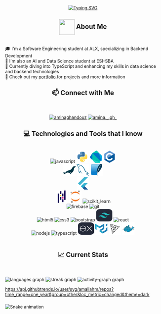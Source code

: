 <div align="center">
  <a href="https://git.io/typing-svg">
    <img src="https://readme-typing-svg.demolab.com?font=Courier+Prime&pause=1000&width=435&lines=amina+ghandouz;Software+Engineering;AI+%26+Data+Science+Student++" alt="Typing SVG" />
  </a>
</div>

<div align="center">
  
## <img align="center" src = "https://user-images.githubusercontent.com/63050133/156777293-72a6e681-2582-4a9d-ad92-09d1181d47c7.gif" width = 50px height=50px> About Me

</br>

<div align="left">
🎓 I'm a Software Engineering student at ALX, specializing in Backend Development  
<br />
🤖 I'm also an AI and Data Science student at ESI-SBA  
<br />
🌱 Currently diving into TypeScript and enhancing my skills in data science and backend technologies  
<br />
💼 Check out my <a href="https://aminaghandouz.vercel.app" target="blank">
    <bold> portfolio</bold>
  </a> for projects and more information
</div>

</div>

<div align="center">
  
## :mailbox: Connect with Me</br>

</div>

<br />

<p align="center">
  <a href="https://www.linkedin.com/in/aminaghandouz/" target="blank">
    <img align="center" src="https://raw.githubusercontent.com/rahuldkjain/github-profile-readme-generator/master/src/images/icons/Social/linked-in-alt.svg" alt="aminaghandouz" height="30" width="40" />
  </a>
  <a href="https://instagram.com/amina._.gh_" target="blank">
    <img align="center" src="https://raw.githubusercontent.com/rahuldkjain/github-profile-readme-generator/master/src/images/icons/Social/instagram.svg" alt="amina._.gh_" height="30" width="40" />
  </a>
</p>

<div align="center">

## :computer: Technologies and Tools that I know
  
<br />

<img src="https://cdn.jsdelivr.net/gh/devicons/devicon/icons/javascript/javascript-original.svg" height="40" width="52" alt="javascript"  />
<img margin="10px" height="40" src="https://raw.githubusercontent.com/devicons/devicon/master/icons/python/python-original.svg" alt="python"/>
<img margin="10px" height="40" src="https://raw.githubusercontent.com/devicons/devicon/master/icons/dart/dart-original.svg" alt="dart"/>
<img margin="10px" height="40" src="https://raw.githubusercontent.com/devicons/devicon/master/icons/c/c-original.svg" alt="c"/>

<br />

<img margin="10px" height="40" src="https://raw.githubusercontent.com/devicons/devicon/master/icons/mariadb/mariadb-original.svg" alt="mariadb"/>
<img margin="10px" height="40" src="https://raw.githubusercontent.com/devicons/devicon/master/icons/mysql/mysql-original.svg" alt="mysql"/>
<img margin="10px" height="40" src="https://raw.githubusercontent.com/devicons/devicon/master/icons/sqlite/sqlite-original.svg" alt="sqlite"/>

<br />

<img margin="10px" height="40" src="https://raw.githubusercontent.com/devicons/devicon/master/icons/flutter/flutter-original.svg" alt="flutter"/>

<br />

<img margin="10px" height="40" src="https://raw.githubusercontent.com/devicons/devicon/2ae2a900d2f041da66e950e4d48052658d850630/icons/pandas/pandas-original.svg" alt="pandas"/>
<img margin="10px" height="40" src="https://raw.githubusercontent.com/devicons/devicon/2ae2a900d2f041da66e950e4d48052658d850630/icons/jupyter/jupyter-original.svg" alt="jupyter"/>
<img margin="10px" height="40" src="https://upload.wikimedia.org/wikipedia/commons/0/05/Scikit_learn_logo_small.svg" alt="scikit_learn"/>

<br />

<img src="https://cdn.jsdelivr.net/gh/devicons/devicon/icons/firebase/firebase-plain.svg" height="40" width="52" alt="firebase"/>
<img src="https://cdn.jsdelivr.net/gh/devicons/devicon/icons/git/git-original.svg" height="40" width="52" alt="git"  />

<br />

<img src="https://cdn.jsdelivr.net/gh/devicons/devicon/icons/html5/html5-original.svg" height="40" width="52" alt="html5"  />
<img src="https://cdn.jsdelivr.net/gh/devicons/devicon/icons/css3/css3-original.svg" height="40" width="52" alt="css3"  />
<img src="https://cdn.jsdelivr.net/gh/devicons/devicon/icons/bootstrap/bootstrap-original.svg" height="40" width="52" alt="bootstrap"  />
<img src="https://raw.githubusercontent.com/tandpfun/skill-icons/main/icons/TailwindCSS-Dark.svg" height="40" width="52" alt="tailwindcss"  />
<img src="https://cdn.jsdelivr.net/gh/devicons/devicon/icons/react/react-original.svg" height="40" width="52" alt="react"  />

<br /> 

<img src="https://cdn.jsdelivr.net/gh/devicons/devicon/icons/nodejs/nodejs-original.svg" height="40" width="52" alt="nodejs"  />
<img src="https://cdn.jsdelivr.net/gh/devicons/devicon/icons/typescript/typescript-original.svg" height="40" width="52" alt="typescript"  />
<img src="https://raw.githubusercontent.com/tandpfun/skill-icons/main/icons/ExpressJS-Dark.svg" height="40" width="52" alt="express"  /> 
<img margin="10px" height="40" src="https://raw.githubusercontent.com/devicons/devicon/master/icons/materialui/materialui-original.svg" alt="materialui"/>
<img margin="10px" height="40" src="https://raw.githubusercontent.com/devicons/devicon/master/icons/threejs/threejs-original.svg" alt="threejs"/>
<img margin="10px" height="40" src="https://raw.githubusercontent.com/devicons/devicon/2ae2a900d2f041da66e950e4d48052658d850630/icons/docker/docker-original.svg" alt="docker"/>
  
</div>

</div>
<br />

<div align="center">
  
 ## :chart_with_upwards_trend: Current Stats
</br>
</div>
<br />

<img src="https://github-readme-stats.vercel.app/api/top-langs?username=amaliahm&locale=en&hide_title=false&layout=compact&card_width=320&langs_count=5&theme=dracula&hide_border=false&order=2" height="150" alt="languages graph"  />
<img src="https://streak-stats.demolab.com?user=amaliahm&locale=en&mode=daily&theme=dracula&hide_border=false&border_radius=5&order=3" height="150" alt="streak graph"  />
<img src="https://github-readme-activity-graph.vercel.app/graph?username=amaliahm&radius=16&theme=react&area=true&order=5" height="300" alt="activity-graph graph"  />

https://api.githubtrends.io/user/svg/amaliahm/repos?time_range=one_year&group=other&loc_metric=changed&theme=dark

###
<img src="https://raw.githubusercontent.com/amaliahm/amaliahm/output/snake.svg" alt="Snake animation" />

###
